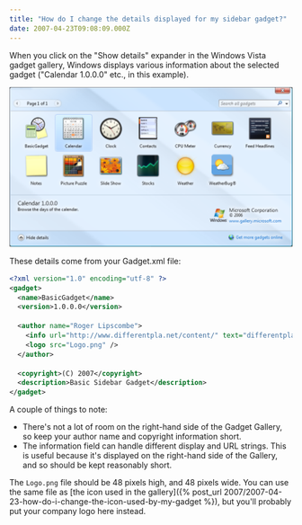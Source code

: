 ```yaml
---
title: "How do I change the details displayed for my sidebar gadget?"
date: 2007-04-23T09:08:09.000Z
---
```

When you click on the "Show details" expander in the Windows Vista gadget gallery, Windows displays various information
about the selected gadget ("Calendar 1.0.0.0" etc., in this example).

![](/images/2007/2007-04-23-how-do-i-change-the-details-displayed-for-my-sidebar-gadget/gadget_details.png)

These details come from your Gadget.xml file:

```xml
<?xml version="1.0" encoding="utf-8" ?>
<gadget>
  <name>BasicGadget</name>
  <version>1.0.0.0</version>

  <author name="Roger Lipscombe">
    <info url="http://www.differentpla.net/content/" text="differentpla.net" />
    <logo src="Logo.png" />
  </author>

  <copyright>(C) 2007</copyright>
  <description>Basic Sidebar Gadget</description>
</gadget>
```

A couple of things to note:

*   There's not a lot of room on the right-hand side of the Gadget Gallery, so keep your author name and copyright information short.
*   The information field can handle different display and URL strings. This is useful because it's displayed on the right-hand side of the Gallery, and so should be kept reasonably short.

The `Logo.png` file should be 48 pixels high, and 48 pixels wide. You can use the same file as [the icon used in the gallery]({% post_url 2007/2007-04-23-how-do-i-change-the-icon-used-by-my-gadget %}), but you'll probably put your company logo here instead.

